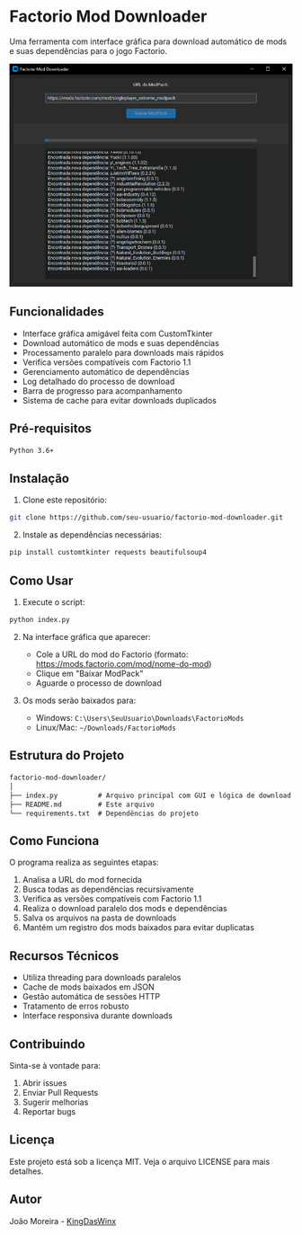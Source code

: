 # Factorio Mod Downloader

Uma ferramenta com interface gráfica para download automático de mods e suas dependências para o jogo Factorio.

![Exemplo da Interface](https://github.com/KingDasWinx/Factorio-Mod-Downloader/blob/main/image.png)

## Funcionalidades

- Interface gráfica amigável feita com CustomTkinter
- Download automático de mods e suas dependências
- Processamento paralelo para downloads mais rápidos
- Verifica versões compatíveis com Factorio 1.1
- Gerenciamento automático de dependências
- Log detalhado do processo de download
- Barra de progresso para acompanhamento
- Sistema de cache para evitar downloads duplicados

## Pré-requisitos

```bash
Python 3.6+
```

## Instalação

1. Clone este repositório:
```bash
git clone https://github.com/seu-usuario/factorio-mod-downloader.git
```

2. Instale as dependências necessárias:
```bash
pip install customtkinter requests beautifulsoup4
```

## Como Usar

1. Execute o script:
```bash
python index.py
```

2. Na interface gráfica que aparecer:
   - Cole a URL do mod do Factorio (formato: https://mods.factorio.com/mod/nome-do-mod)
   - Clique em "Baixar ModPack"
   - Aguarde o processo de download

3. Os mods serão baixados para:
   - Windows: `C:\Users\SeuUsuario\Downloads\FactorioMods`
   - Linux/Mac: `~/Downloads/FactorioMods`

## Estrutura do Projeto

```
factorio-mod-downloader/
│
├── index.py          # Arquivo principal com GUI e lógica de download
├── README.md         # Este arquivo
└── requirements.txt  # Dependências do projeto
```

## Como Funciona

O programa realiza as seguintes etapas:

1. Analisa a URL do mod fornecida
2. Busca todas as dependências recursivamente
3. Verifica as versões compatíveis com Factorio 1.1
4. Realiza o download paralelo dos mods e dependências
5. Salva os arquivos na pasta de downloads
6. Mantém um registro dos mods baixados para evitar duplicatas

## Recursos Técnicos

- Utiliza threading para downloads paralelos
- Cache de mods baixados em JSON
- Gestão automática de sessões HTTP
- Tratamento de erros robusto
- Interface responsiva durante downloads

## Contribuindo

Sinta-se à vontade para:
1. Abrir issues
2. Enviar Pull Requests
3. Sugerir melhorias
4. Reportar bugs

## Licença

Este projeto está sob a licença MIT. Veja o arquivo LICENSE para mais detalhes.

## Autor

João Moreira - [KingDasWinx](https://github.com/KingDasWinx)
